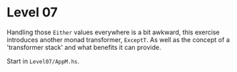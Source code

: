# Level 07

Handling those `Either` values everywhere is a bit awkward, this exercise
introduces another monad transformer, ``ExceptT``. As well as the concept of a
'transformer stack' and what benefits it can provide.

Start in ``Level07/AppM.hs``.

